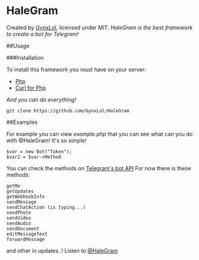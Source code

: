 # HaleGram

Created by [GynxLol](https://telegram.me/GynxLol), licensed under MIT.
*HaleGram is the best framework to create a bot for Telegram!*

##Usage

###Installation

To install this framework you must have on your server:

* [Php](https://php.net)
* [Curl for Php](http://php.net/manual/en/book.curl.php)

_And you can do everything!_

```
git clone https://github.com/GynxLol/HaleGram
```

##Examples

For example you can view _example.php_ that you can see what can you do with @HaleGram!
It's so simple!

```
$var = new Bot("Token");
$var2 = $var->Method
```

You can check the methods on [Telegram's bot API](http://core.telegram.org/bots/api)
For now there is these methods:
```
getMe
getUpdates
getWebhookInfo
sendMessage
sendChatAction (is typing...)
sendPhoto
sendVideo
sendAudio
sendDocument
editMessageText
forwardMessage
```

and other in updates..! Listen to [@HaleGram](https://telegram.me/HaleGram)
